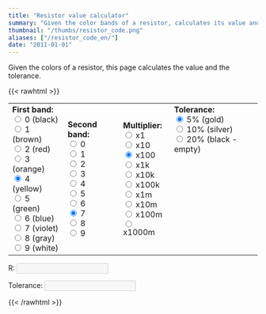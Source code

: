 ```yaml
---
title: "Resistor value calculator"
summary: "Given the color bands of a resistor, calculates its value and tolerance."
thumbnail: "/thumbs/resistor_code.png"
aliases: ["/resistor_code_en/"]
date: "2011-01-01"
---
```


Given the colors of a resistor, this page calculates the value and the tolerance.

{{< rawhtml >}}
<form action="" id="ccForm">
<table cellpadding="10" id="colorCode"><tr>
<td>
<b>First band:</b><br/>
<input  name="band01" type="radio" value="0" id="b10"/> <label  class="resBlack" for="b10">0 (black)</label><br/>
<input  name="band01" type="radio" value="10" id="b11"/> <label  class="resBrown" for="b11">1 (brown)</label><br/>
<input  name="band01" type="radio" value="20" id="b12"/> <label  class="resRed" for="b12">2 (red)</label><br/>
<input  name="band01" type="radio" value="30" id="b13"/> <label  class="resOrange" for="b13">3 (orange)</label><br/>
<input  name="band01" type="radio" value="40" id="b14" checked="checked"/> <label  class="resYellow" for="b14">4 (yellow)</label><br/>
<input  name="band01" type="radio" value="50" id="b15"/> <label  class="resGreen" for="b15">5 (green)</label><br/>
<input  name="band01" type="radio" value="60" id="b16"/> <label  class="resBlue" for="b16">6 (blue)</label><br/>
<input  name="band01" type="radio" value="70" id="b17"/> <label  class="resViolet" for="b17">7 (violet)</label><br/>
<input  name="band01" type="radio" value="80" id="b18"/> <label  class="resGray" for="b18">8 (gray)</label><br/>
<input  name="band01" type="radio" value="90" id="b19"/> <label  class="resWhite" for="b19">9 (white)</label><br/>
</td>
<td>
<b>Second band:</b><br/>
<input  name="band02" type="radio" value="0" id="b20"/> <label  class="resBlack" for="b20">0</label><br/>
<input  name="band02" type="radio" value="1" id="b21"/> <label  class="resBrown" for="b21">1</label><br/>
<input  name="band02" type="radio" value="2" id="b22"/> <label  class="resRed" for="b22">2</label><br/>
<input  name="band02" type="radio" value="3" id="b23"/> <label  class="resOrange" for="b23">3</label><br/>
<input  name="band02" type="radio" value="4" id="b24"/> <label  class="resYellow" for="b24">4</label><br/>
<input  name="band02" type="radio" value="5" id="b25"/> <label  class="resGreen" for="b25">5</label><br/>
<input  name="band02" type="radio" value="6" id="b26"/> <label  class="resBlue" for="b26">6</label><br/>
<input  name="band02" type="radio" value="7" id="b27" checked="checked" /> <label  class="resViolet" for="b27">7</label><br/>
<input  name="band02" type="radio" value="8" id="b28"/> <label  class="resGray" for="b28">8</label><br/>
<input  name="band02" type="radio" value="9" id="b29"/> <label  class="resWhite" for="b29">9</label><br/>
</td>
<td>
<b>Multiplier:</b><br/>
<input  name="band03" type="radio" value="1" id="b30"/> <label  class="resBlack" for="b30">x1</label><br/>
<input  name="band03" type="radio" value="10" id="b31"/> <label  class="resBrown" for="b31">x10</label><br/>
<input  name="band03" type="radio" value="100" checked="checked" id="b32"/> <label  class="resRed" for="b32">x100</label><br/>
<input  name="band03" type="radio" value="1000" id="b33"/> <label  class="resOrange" for="b33">x1k</label><br/>
<input  name="band03" type="radio" value="10000" id="b34"/> <label  class="resYellow" for="b34">x10k</label><br/>
<input  name="band03" type="radio" value="100000" id="b35"/> <label  class="resGreen" for="b35">x100k</label><br/>
<input  name="band03" type="radio" value="1000000" id="b36"/> <label  class="resBlue" for="b36">x1m</label><br/>
<input  name="band03" type="radio" value="10000000" id="b37"/> <label  class="resViolet" for="b37">x10m</label><br/>
<input  name="band03" type="radio" value="100000000" id="b38"/> <label  class="resGray" for="b38">x100m</label><br/>
<input  name="band03" type="radio" value="1000000000" id="b39"/> <label  class="resWhite" for="b39">x1000m</label><br/>
</td>
<td valign="top">
<b>Tolerance:</b><br/>
<input  name="band04" type="radio" value="5%" checked="checked" id="b40"/> <label  class="resGold" for="b40">5% (gold)</label><br/>
<input  name="band04" type="radio" value="10%" id="b41"/> <label  class="resSilver" for="b41">10% (silver)</label><br/>
<input  name="band04" type="radio" value="20%" id="b42"/> <label  class="resBlack" for="b42">20% (black - empty)</label><br/>
</td>
</tr></table>
<p>R: <input id="r" disabled="disabled" /></p>
<p>Tolerance: <input id="t" disabled="disabled" /></p>
</form>
<script src="/inc/calculators/resistor_code.js"></script>
{{< /rawhtml >}}

